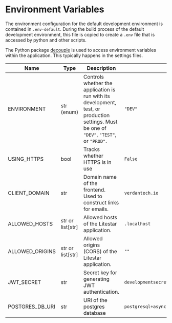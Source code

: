 # Environment Variables

The environment configuration for the default development environment is contained in `.env-default`. During the build process of the default development environment, this file is copied to create a `.env` file that is accessed by python and other scripts.

The Python package [decouple](https://pypi.org/project/python-decouple/) is used to access environment variables within the application. This typically happens in the settings files.


| Name | Type | Description | Default |
| -------- | ------- | ------- | ------- |
| ENVIRONMENT | str (enum) | Controls whether the application is run with its development, test, or production settings. Must be one of `"DEV"`, `"TEST"`, or `"PROD"`. | `"DEV"` |
| USING_HTTPS | bool | Tracks whether HTTPS is in use | `False` |
| CLIENT_DOMAIN | str | Domain name of the frontend. Used to construct links for emails.  | `verdantech.io` |
| ALLOWED_HOSTS | str or list[str] | Allowed hosts of the Litestar application.  | `.localhost` |
| ALLOWED_ORIGINS | str or list[str] | Allowed origins (CORS) of the Litestar application.  | `""` |
| JWT_SECRET | str | Secret key for generating JWT authentication.  | `developmentsecret123` |
| POSTGRES_DB_URI | str | URI of the postgres database | `postgresql+asyncpg://verdantech_db:xkrytusefhrerifuthrh@postgres:5432/dev_db` |

